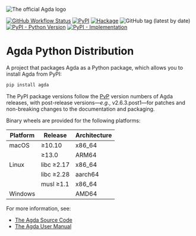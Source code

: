 ![The official Agda logo](https://github.com/agda/agda/blob/25cf6745e5ada6c29dd3caeeeb32bae1ee0abb88/doc/user-manual/agda.svg?raw=true)

[![GitHub Workflow Status](https://github.com/wenkokke/agda-python/actions/workflows/ci.yml/badge.svg)](https://github.com/wenkokke/agda-python/actions/workflows/ci.yml) [![PyPI](https://img.shields.io/pypi/v/agda)](https://pypi.org/project/agda/) [![Hackage](https://img.shields.io/hackage/v/Agda)](https://hackage.haskell.org/package/Agda) ![GitHub tag (latest by date)](https://img.shields.io/github/v/tag/wenkokke/agda-python) [![PyPI - Python Version](https://img.shields.io/pypi/pyversions/agda)](https://pypi.org/project/agda/) [![PyPI - Implementation](https://img.shields.io/pypi/implementation/agda)](https://pypi.org/project/agda/)

# Agda Python Distribution

A project that packages Agda as a Python package, which allows you to install Agda from PyPI:

```bash
pip install agda
```

The PyPI package versions follow the [PvP] version numbers of Agda releases, with post-release versions—_e.g._, v2.6.3.post1—for patches and non-breaking changes to the documentation and packaging.

Binary wheels are provided for the following platforms:

| Platform | Release    | Architecture |
| -------- | ---------- | ------------ |
| macOS    | ≥10.10     | x86_64       |
|          | ≥13.0      | ARM64        |
| Linux    | libc ≥2.17 | x86_64       |
|          | libc ≥2.28 | aarch64      |
|          | musl ≥1.1  | x86_64       |
| Windows  |            | AMD64        |

For more information, see:

- [The Agda Source Code]
- [The Agda User Manual]

[PvP]: https://pvp.haskell.org
[The Agda Source Code]: https://github.com/agda/agda#readme
[The Agda User Manual]: https://agda.readthedocs.io/en/v2.6.3/
